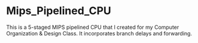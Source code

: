 # Mips_Pipelined_CPU
This is a 5-staged MIPS pipelined CPU that I created for my Computer Organization &amp; Design Class.  It incorporates branch delays and forwarding.
